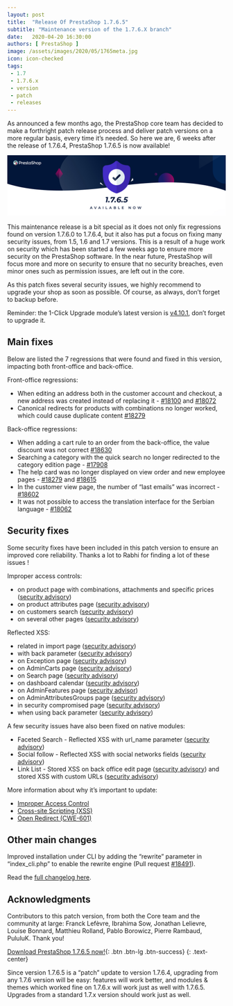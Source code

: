 ```yaml
---
layout: post
title:  "Release Of PrestaShop 1.7.6.5"
subtitle: "Maintenance version of the 1.7.6.X branch"
date:   2020-04-20 16:30:00
authors: [ PrestaShop ]
image: /assets/images/2020/05/1765meta.jpg
icon: icon-checked
tags:
 - 1.7
 - 1.7.6.x
 - version
 - patch
 - releases
---
```



As announced a few months ago, the PrestaShop core team has decided to make a forthright patch release process and deliver patch versions on a more regular basis, every time it’s needed. So here we are, 6 weeks after the release of 1.7.6.4, PrestaShop 1.7.6.5 is now available! 

![1.7.6.5 is available!](/assets/images/2020/04/1765banner.jpg)

This maintenance release is a bit special as it does not only fix regressions found on version 1.7.6.0 to 1.7.6.4, but it also has put a focus on fixing many security issues, from 1.5, 1.6 and 1.7 versions. This is a result of a huge work on security which has been started a few weeks ago to ensure more security on the PrestaShop software. In the near future, PrestaShop will focus more and more on security to ensure that no security breaches, even minor ones such as permission issues, are left out in the core. 

As this patch fixes several security issues, we highly recommend to upgrade your shop as soon as possible. Of course, as always, don’t forget to backup before.

Reminder:  the 1-Click Upgrade module’s latest version is [v4.10.1](https://github.com/PrestaShop/autoupgrade/releases/tag/v4.10.1), don’t forget to upgrade it.


## Main fixes

Below are listed the 7 regressions that were found and fixed in this version, impacting both front-office and back-office.

Front-office regressions:

- When editing an address both in the customer account and checkout, a new address was created instead of replacing it - [#18100](https://github.com/PrestaShop/PrestaShop/issues/18100) and [#18072](https://github.com/PrestaShop/PrestaShop/issues/18072)
- Canonical redirects for products with combinations no longer worked, which could cause duplicate content [#18279](https://github.com/PrestaShop/PrestaShop/issues/18279)

Back-office regressions:

- When adding a cart rule to an order from the back-office, the value discount was not correct [#18630](https://github.com/PrestaShop/PrestaShop/issues/18630)
- Searching a category with the quick search no longer redirected to the category edition page - [#17908](https://github.com/PrestaShop/PrestaShop/issues/17908)
- The help card was no longer displayed on view order and new employee pages - [#18279](https://github.com/PrestaShop/PrestaShop/issues/18279) and [#18615](https://github.com/PrestaShop/PrestaShop/issues/18615)
- In the customer view page, the number of “last emails” was incorrect - [#18602](https://github.com/PrestaShop/PrestaShop/issues/18602)
- It was not possible to access the translation interface for the Serbian language - [#18062](https://github.com/PrestaShop/PrestaShop/issues/18062)


## Security fixes

Some security fixes have been included in this patch version to ensure an improved core reliability. Thanks a lot to Rabhi for finding a lot of these issues !

Improper access controls:

- on product page with combinations, attachments and specific prices ([security advisory](https://github.com/PrestaShop/PrestaShop/security/advisories/GHSA-cvjj-grfv-f56w))
- on product attributes page ([security advisory](https://github.com/PrestaShop/PrestaShop/security/advisories/GHSA-4wxg-33h3-3w5r))
- on customers search ([security advisory](https://github.com/PrestaShop/PrestaShop/security/advisories/GHSA-r6rp-6gv6-r9hq))
- on several other pages ([security advisory](https://github.com/PrestaShop/PrestaShop/security/advisories/GHSA-74vp-ww64-w2gm))

Reflected XSS:

- related in import page ([security advisory](https://github.com/PrestaShop/PrestaShop/security/advisories/GHSA-98j8-hvjv-x47j))
- with back parameter ([security advisory](https://github.com/PrestaShop/PrestaShop/security/advisories/GHSA-j3r6-33hf-m8wh))
- on Exception page ([security advisory](https://github.com/PrestaShop/PrestaShop/security/advisories/GHSA-mrpj-67mq-3fr5))
- on AdminCarts page ([security advisory](https://github.com/PrestaShop/PrestaShop/security/advisories/GHSA-q6pr-42v5-v97q))
- on Search page ([security advisory](https://github.com/PrestaShop/PrestaShop/security/advisories/GHSA-rpg3-f23r-jmqv))
- on dashboard calendar ([security advisory](https://github.com/PrestaShop/PrestaShop/security/advisories/GHSA-m2x6-c2c6-pjrx))
- on AdminFeatures page ([security advisor](https://github.com/PrestaShop/PrestaShop/security/advisories/GHSA-87jh-7xpg-6v93))
- on AdminAttributesGroups page ([security advisory](https://github.com/PrestaShop/PrestaShop/security/advisories/GHSA-7fmr-5vcc-329j))
- in security compromised page ([security advisory](https://github.com/PrestaShop/PrestaShop/security/advisories/GHSA-48vj-vvr6-jj4f))
- when using back parameter ([security advisory](https://github.com/PrestaShop/PrestaShop/security/advisories/GHSA-375w-q56h-h7qc))

A few security issues have also been fixed on native modules:

- Faceted Search - Reflected XSS with url_name parameter ([security advisory](https://github.com/PrestaShop/ps_facetedsearch/security/advisories/GHSA-mmmv-m5q9-g3cm)) 
- Social follow - Reflected XSS with social networks fields ([security advisory](https://github.com/PrestaShop/ps_socialfollow/security/advisories/GHSA-774w-fg8p-7c8w))
- Link List - Stored XSS on back office edit page ([security advisory](https://github.com/PrestaShop/ps_linklist/security/advisories/GHSA-vr7g-vqp5-966j)) and stored XSS with custom URLs  ([security advisory](https://github.com/PrestaShop/ps_linklist/security/advisories/GHSA-cx2r-mf6x-55rx)) 

More information about why it’s important to update:

- [Improper Access Control](https://cwe.mitre.org/data/definitions/284.html)
- [Cross-site Scripting (XSS)](https://cwe.mitre.org/data/definitions/79.html)
- [Open Redirect (CWE-601)](https://cwe.mitre.org/data/definitions/601.html)


## Other main changes 

Improved installation under CLI by adding the “rewrite” parameter in “index_cli.php” to enable the rewrite engine (Pull request [#18491](https://github.com/PrestaShop/PrestaShop/pull/18491)).

Read the [full changelog here](https://www.prestashop.com/en/release-notes-1-7-6-5-stable).

## Acknowledgments

Contributors to this patch version, from both the Core team and the community at large: 
Franck Lefèvre, Ibrahima Sow, Jonathan Lelievre, Louise Bonnard, Matthieu Rolland, Pablo Borowicz, Pierre Rambaud, PululuK.
Thank you!


[Download PrestaShop 1.7.6.5 now!](https://www.prestashop.com/en/download){: .btn .btn-lg .btn-success}
{: .text-center}



Since version 1.7.6.5 is a “patch” update to version 1.7.6.4, upgrading from any 1.7.6 version will be easy: features will work better, and modules & themes which worked fine on 1.7.6.x will work just as well with 1.7.6.5. Upgrades from a standard 1.7.x version should work just as well.
